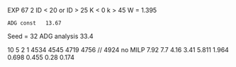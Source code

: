 EXP 67 2	ID < 20 or ID > 25	K < 0 k > 45
	W = 1.395

	ADG const	13.67
Seed = 32	ADG analysis	33.4

10	5	2	1
4534	4545	4719	4756 // 4924 no MILP
7.92	7.7	4.16	3.41
5.811	1.964		0.698
0.455	0.28		0.174
